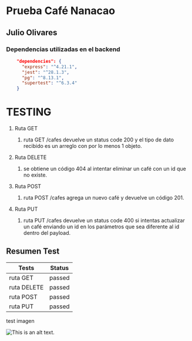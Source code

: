 # Prueba Café Nanacao
## Julio Olivares

### Dependencias utilizadas en el backend

```json
    "dependencies": {
      "express": "^4.21.1",
      "jest": "^28.1.3",
      "pg": "^8.13.1",
      "supertest": "^6.3.4"
    }
```
# TESTING

1. Ruta GET
    1. ruta GET /cafes devuelve un status code 200 y el tipo de dato recibido es un arreglo con por lo menos 1 objeto.

2. Ruta DELETE
    1. se obtiene un código 404 al intentar eliminar un café con un id que no existe.

3. Ruta POST
    1. ruta POST /cafes agrega un nuevo café y devuelve un código 201.

4. Ruta PUT
    1. ruta PUT /cafes devuelve un status code 400 si intentas actualizar un café enviando un id en los parámetros que sea diferente al id dentro del payload.


## Resumen Test

|    Tests     |   Status   |
| ------------ |:----------:|
| ruta GET     | passed     |
| ruta DELETE  | passed     |
| ruta POST    | passed     |
| ruta PUT     | passed     |



test imagen

![This is an alt text.](/image/sample.webp "This is a sample image.")